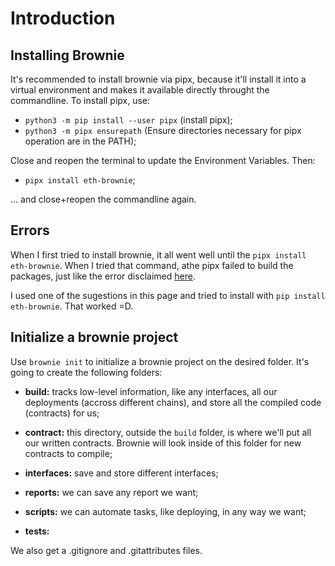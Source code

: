 # Introduction

## Installing Brownie

It's recommended to install brownie via pipx, because it'll install it into a virtual environment and makes it available directly throught the commandline. To install pipx, use:

* `python3 -m pip install --user pipx` (install pipx);
* `python3 -m pipx ensurepath` (Ensure directories necessary for pipx operation are in the PATH);

Close and reopen the terminal to update the Environment Variables. Then:

* `pipx install eth-brownie`;

... and close+reopen the commandline again.

## Errors

When I first tried to install brownie, it all went well until the `pipx install eth-brownie`. When I tried that command, athe pipx failed to build the packages, just like the error disclaimed [here](https://stackoverflow.com/questions/69679343/pipx-failed-to-build-packages). 

I used one of the sugestions in this page and tried to install with `pip install eth-brownie`. That worked =D.

## Initialize a brownie project

Use `brownie init` to initialize a brownie project on the desired folder. It's going to create the following folders:

* **build:** tracks low-level information, like any interfaces, all our deployments (accross different chains), and store all the compiled code (contracts) for us;

* **contract:** this directory, outside the `build` folder, is where we'll put all our written contracts. Brownie will look inside of this folder for new contracts to compile;

* **interfaces:** save and store different interfaces;

* **reports:** we can save any report we want;

* **scripts:** we can automate tasks, like deploying, in any way we want;

* **tests:** 

We also get a .gitignore and .gitattributes files.

